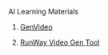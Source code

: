 AI Learning Materials

1. [GenVideo](https://hackmd.io/@DCT/Runway-Gen1-Gen2-intro#%E5%AD%B8%E7%BF%92%E8%B3%87%E6%BA%90)

2. [RunWay Video Gen Tool](https://research.runwayml.com/gen2)


